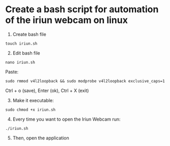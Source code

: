 # Create a bash script for automation of the iriun webcam on linux


1. Create bash file

`touch iriun.sh`

2. Edit bash file

`nano iriun.sh`

Paste: 

`sudo rmmod v4l2loopback && sudo modprobe v4l2loopback exclusive_caps=1`

Ctrl + o (save), Enter (ok), Ctrl + X (exit)


3. Make it executable:

`sudo chmod +x iriun.sh`


4. Every time you want to open the Iriun Webcam run:

`./iriun.sh`

5. Then, open the application

